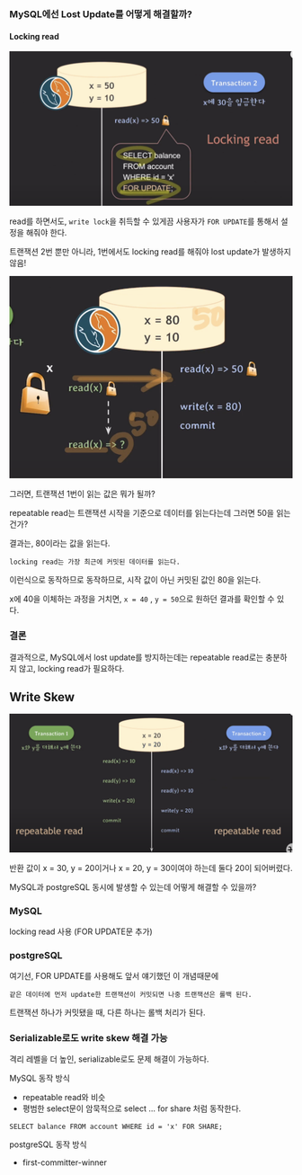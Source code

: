 ### MySQL에선 Lost Update를 어떻게 해결할까?

#### Locking read

<img src="mysql.png">

read를 하면서도, `write lock`을 취득할 수 있게끔 사용자가 `FOR UPDATE`를 통해서 설정을
해줘야 한다.

트랜잭션 2번 뿐만 아니라, 1번에서도 locking read를 해줘야 lost update가 발생하지 않음!

<img src="mysql2.png">

그러면, 트랜잭션 1번이 읽는 값은 뭐가 될까?

repeatable read는 트랜잭션 시작을 기준으로 데이터를 읽는다는데 그러면 50을 읽는건가?

결과는, 80이라는 값을 읽는다.

    locking read는 가장 최근에 커밋된 데이터를 읽는다.

이런식으로 동작하므로 동작하므로, 시작 값이 아닌 커밋된 값인 80을 읽는다.

x에 40을 이체하는 과정을 거치면, `x = 40` , `y = 50`으로 원하던 결과를 확인할 수 있다.

### 결론
결과적으로, MySQL에서 lost update를 방지하는데는 repeatable read로는 충분하지 않고,
locking read가 필요하다.


## Write Skew

<img src="writeskew.png">

반환 값이 x = 30, y = 20이거나 x = 20, y = 30이여야 하는데 둘다 20이 되어버렸다.

MySQL과 postgreSQL 동시에 발생할 수 있는데 어떻게 해결할 수 있을까?


### MySQL

locking read 사용 (FOR UPDATE문 추가)


### postgreSQL

여기선, FOR UPDATE를 사용해도 앞서 얘기했던 이 개념때문에

    같은 데이터에 먼저 update한 트랜잭션이 커밋되면 나중 트랜잭션은 롤백 된다.

트랜잭션 하나가 커밋됐을 때, 다른 하나는 롤백 처리가 된다.

### Serializable로도 write skew 해결 가능

격리 레벨을 더 높인, serializable로도 문제 해결이 가능하다.

MySQL 동작 방식

* repeatable read와 비슷
* 평범한 select문이 암묵적으로 select ... for share 처럼 동작한다.

```mysql
SELECT balance FROM account WHERE id = 'x' FOR SHARE;
```

postgreSQL 동작 방식

* first-committer-winner